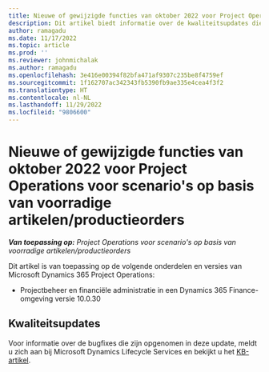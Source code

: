 ```yaml
---
title: Nieuwe of gewijzigde functies van oktober 2022 voor Project Operations voor scenario's op basis van voorradige artikelen/productieorders
description: Dit artikel biedt informatie over de kwaliteitsupdates die beschikbaar zijn in de versie van Microsoft Dynamics 365 Project Operations van oktober 2022 voor scenario's op basis van voorradige artikelen/productieorders.
author: ramagadu
ms.date: 11/17/2022
ms.topic: article
ms.prod: ''
ms.reviewer: johnmichalak
ms.author: ramagadu
ms.openlocfilehash: 3e416e00394f82bfa471af9307c235be8f4759ef
ms.sourcegitcommit: 1f162707ac342343fb5390fb9ae335e4cea4f3f2
ms.translationtype: HT
ms.contentlocale: nl-NL
ms.lasthandoff: 11/29/2022
ms.locfileid: "9806600"
---
```

# <a name="whats-new-or-changed-in-project-operations-october-2022-for-stockedproduction-based-scenarios"></a>Nieuwe of gewijzigde functies van oktober 2022 voor Project Operations voor scenario's op basis van voorradige artikelen/productieorders

_**Van toepassing op:** Project Operations voor scenario's op basis van voorradige artikelen/productieorders_

Dit artikel is van toepassing op de volgende onderdelen en versies van Microsoft Dynamics 365 Project Operations:

- Projectbeheer en financiële administratie in een Dynamics 365 Finance-omgeving versie 10.0.30

## <a name="quality-updates"></a>Kwaliteitsupdates

Voor informatie over de bugfixes die zijn opgenomen in deze update, meldt u zich aan bij Microsoft Dynamics Lifecycle Services en bekijkt u het [KB-artikel](https://fix.lcs.dynamics.com/Issue/Details?bugId=745468).